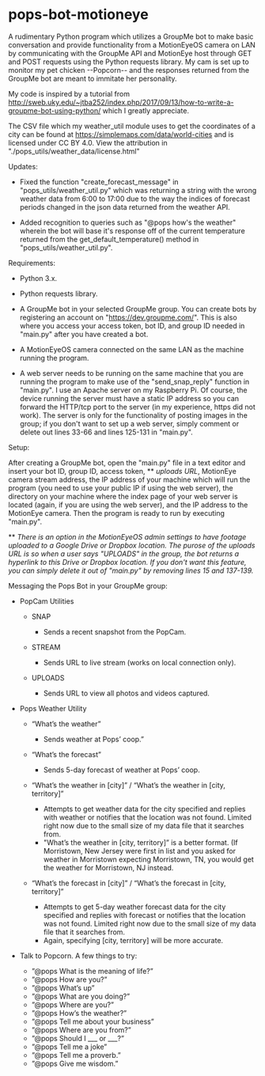 # pops-bot-motioneye
A rudimentary Python program which utilizes a GroupMe bot to make basic conversation and provide functionality from a MotionEyeOS camera on LAN by communicating with the GroupMe API and MotionEye host through GET and POST requests using the Python requests library. My cam is set up to monitor my pet chicken --Popcorn-- and the responses returned from the GroupMe bot are meant to immitate her personality.

My code is inspired by a tutorial from http://sweb.uky.edu/~jtba252/index.php/2017/09/13/how-to-write-a-groupme-bot-using-python/ which I greatly appreciate.

The CSV file which my weather_util module uses to get the coordinates of a city can be found at https://simplemaps.com/data/world-cities and is licensed under CC BY 4.0. View the attribution in "./pops_utils/weather_data/license.html"

Updates:

  - Fixed the function "create_forecast_message" in "pops_utils/weather_util.py" which was returning a string with the wrong weather data from 6:00 to 17:00 due to the way the indices of forecast periods changed in the json data returned from the weather API.
  
  - Added recognition to queries such as "@pops how's the weather" wherein the bot will base it's response off of the current temperature returned from the get_default_temperature() method in "pops_utils/weather_util.py".


Requirements:

  - Python 3.x.
  
  - Python requests library.
  
  - A GroupMe bot in your selected GroupMe group. You can create bots by registering an account on "https://dev.groupme.com/".
    This is also where you access your access token, bot ID, and group ID needed in "main.py" after you have created a bot.
  
  - A MotionEyeOS camera connected on the same LAN as the machine running the program.
  
  - A web server needs to be running on the same machine that you are running the program to make use of the "send_snap_reply" function in "main.py". I use an Apache server on my Raspberry Pi. Of course, the device running the server must have a static IP address so you can forward the HTTP/tcp port to the server (in my experience, https did not work). The server is only for the functionality of posting images in the group; if you don't want to set up a web server, simply comment or delete out lines 33-66 and lines 125-131 in "main.py". 

Setup: 

After creating a GroupMe bot, open the "main.py" file in a text editor and insert your bot ID, group ID, access token, 
** *uploads URL*, MotionEye camera stream address, the IP address of your machine which will run the program (you need to use your public IP if using the web server), the directory on your machine where the index page of your web server is located (again, if you are using the web server), and the IP address to the MotionEye camera. Then the program is ready to run by executing "main.py".

** *There is an option in the MotionEyeOS admin settings to have footage uploaded to a Google Drive or Dropbox location. The purose of the uploads URL is so when a user says "UPLOADS" in the group, the bot returns a hyperlink to this Drive or Dropbox location. If you don't want this feature, you can simply delete it out of "main.py" by removing lines 15 and 137-139.*
  
Messaging the Pops Bot in your GroupMe group:

  * PopCam Utilities
  
    - SNAP
      - Sends a recent snapshot from the PopCam.
    
    - STREAM
      - Sends URL to live stream (works on local connection only).
    
    - UPLOADS
      - Sends URL to view all photos and videos captured.
      
 * Pops Weather Utility
  
    - “What’s the weather”
      - Sends weather at Pops’ coop.”

    - “What’s the forecast”
      - Sends 5-day forecast of weather at Pops’ coop.
    - “What’s the weather in [city]” / “What’s the weather in [city, territory]”
      - Attempts to get weather data for the city specified and replies with weather or notifies that
        the location was not found. Limited right now due to the small size of my data file that it searches
        from.
      - "What’s the weather in [city, territory]” is a better format. (If Morristown, New Jersey were first in
        list and you asked for weather in Morristown expecting Morristown, TN, you would get the weather
        for Morristown, NJ instead.

    - “What’s the forecast in [city]” / “What’s the forecast in [city, territory]”
      - Attempts to get 5-day weather forecast data for the city specified and replies with forecast or
        notifies that the location was not found. Limited right now due to the small size of my data file
        that it searches from.
      - Again, specifying [city, territory] will be more accurate.

 * Talk to Popcorn. A few things to try:
    - ”@pops What is the meaning of life?”
    - ”@pops How are you?”
    - ”@pops What’s up”
    - ”@pops What are you doing?”
    - ”@pops Where are you?”
    - ”@pops How’s the weather?”
    - ”@pops Tell me about your business”
    - ”@pops Where are you from?”
    - ”@pops Should I ___ or ___?”
    - ”@pops Tell me a joke”
    - ”@pops Tell me a proverb.”
    - ”@pops Give me wisdom.”
